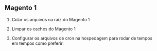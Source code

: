 ## Magento 1

1. Colar os arquivos na raiz do Magento 1

2. Limpar os caches do Magento 1 

3. Configurar os arquivos de cron na hospedagem para rodar de tempos em tempos como preferir. 
